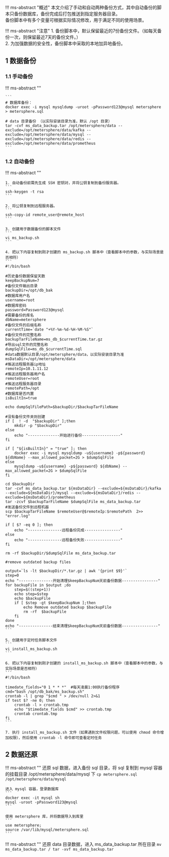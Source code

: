 

!!! ms-abstract "概述"
    本文介绍了手动和自动两种备份方式，其中自动备份的脚本只备份数据库，备份完成后打包推送到指定服务器目录。<br>
    备份脚本中有多个变量可根据实际情况修改，用于满足不同的使用场景。

!!! ms-abstract "注意"
    1. 备份脚本中，默认保留最近的7份备份文件。（如每天备份一次，则保留最近7天的备份文件。）<br>
    2. 为加强数据的安全性，备份脚本中采取的本地加异地备份。

## 1 数据备份
### 1.1 手动备份
!!! ms-abstract ""

    ```
    # 数据库备份：
    docker exec -i mysql mysqldump -uroot -pPassword123@mysql metersphere > metersphere.sql
    
    # data 目录备份 （以实际安装目录为准，默认 /opt 目录）
    tar -cvf ms_data_backup.tar /opt/metersphere/data --exclude=/opt/metersphere/data/kafka --exclude=/opt/metersphere/data/mysql --exclude=/opt/metersphere/data/redis --exclude=/opt/metersphere/data/prometheus
    ```

### 1.2 自动备份

!!! ms-abstract ""

    1. 自动备份前需先生成 SSH 密钥对，并将公钥复制到备份服务器。
    ```
    ssh-keygen -t rsa
    ```

    2. 将公钥复制到远程服务器。
    ```
    ssh-copy-id remote_user@remote_host
    ```

    3. 创建用于数据备份的脚本文件
    ```
    vi ms_backup.sh
    ```
    
    4. 把以下内容复制到刚才创建的 ms_backup.sh 脚本中（查看脚本中的参数，与实际场景是否相符）
    ```
    #!/bin/bash

    #历史备份数据保留天数
    keepBackupNum=7
    #备份文件输出目录
    backupDir=/opt/db_bak
    #数据库用户名
    username=root
    #数据库密码
    password=Password123@mysql
    #需要备份的库名
    dbName=metersphere
    #备份文件的后缀名称
    currentTime=`date "+%Y-%m-%d-%H-%M-%S"`
    #备份文件的完整名称
    backupTarFileName=ms_db_$currentTime.tar.gz
    #导出sql文件的完整名称
    dumpSqlFile=ms_db_$currentTime.sql
    #data数据默认目录/opt/metersphere/data，以实际安装目录为准
    msDataDir=/opt/metersphere/data
    #推送远程服务器ip地址
    remoteIp=10.1.11.12
    #推送远程服务器用户名
    remoteUser=root
    #推送远程服务器目录
    remotePath=/opt
    #数据库是否内置
    isBuiltIn=true

    echo dumpSqlFilePath=$backupDir/$backupTarFileName

    #没有备份文件夹则创建
    if [  ! -d  "$backupDir" ];then
        mkdir -p "$backupDir"
    else
        echo "--------------开始进行备份-----------------"
    fi

    if [ "${isBuiltIn}" = "true" ]; then
        docker exec -i mysql mysqldump -u${username} -p${password} ${dbName} --max_allowed_packet=2G > $dumpSqlFile
    else
        mysqldump -u${username} -p${password} ${dbName} --max_allowed_packet=2G > $dumpSqlFile
    fi

    cd $backupDir
    tar -cvf ms_data_backup.tar ${msDataDir} --exclude=${msDataDir}/kafka --exclude=${msDataDir}/mysql --exclude=${msDataDir}/redis --exclude=${msDataDir}/prometheus
    tar -zcvf $backupTarFileName $dumpSqlFile ms_data_backup.tar
    #发送备份文件到远程机器
    scp $backupTarFileName $remoteUser@$remoteIp:$remotePath  2>> "error.log"
    
    if [ $? -eq 0 ]; then
        echo "---------------远程备份完成----------------"
    else
        echo "---------------远程备份失败----------------"
    fi
    
    rm -rf $backupDir/$dumpSqlFile ms_data_backup.tar
    
    #remove outdated backup files
    
    output=`ls -lt $backupDir/*.tar.gz | awk '{print $9}'`
    step=0
    echo "---------------开始清理$keepBackupNum天前备份数据----------------"
    for backupFile in $output ;do
        step=$((step+1))
        echo step=$step
        echo $backupFile
        if [ $step -gt $keepBackupNum ];then
            echo Remove outdated backup $backupFile
            rm -rf  $backupFile
        fi
    done
    echo "---------------结束清理$keepBackupNum天前备份数据----------------"
    ```

    5. 创建用于定时任务脚本文件
    ```
    vi install_ms_backup.sh
    ```
    
    6. 把以下内容复制到刚才创建的 install_ms_backup.sh 脚本中（查看脚本中的参数，与实际场景是否相符）
    ```
    #!/bin/bash
    
    timedate_fields="0 1 * * *"  #每天凌晨1:00执行备份程序
    cmd="bash /opt/db_bak/ms_backup.sh"
    crontab -l | grep "$cmd " > /dev/null 2>&1
    if test $? -ne 0; then
        crontab -l > crontab.tmp
        echo "$timedate_fields $cmd" >> crontab.tmp
        crontab crontab.tmp
    fi
    ```

    7. 执行 install_ms_backup.sh 文件（如果遇到文件权限问题，可以使用 chmod 命令增加权限），然后使用 crontab -l 命令即可查看定时任务

## 2 数据还原
!!! ms-abstract ""
    还原 sql 数据，进入备份 sql 目录，将 sql 复制到 mysql 容器的挂载目录 /opt/metersphere/data/mysql 下
    ```
    cp metersphere.sql /opt/metersphere/data/mysql
    ```
    
    进入 mysql 容器，登录数据库
    ```
    docker exec -it mysql sh
    mysql -uroot -pPassword123@mysql
    ```
    
    使用 metersphere 库，并将数据导入到库里
    ```
    use metersphere;
    source /var/lib/mysql/metersphere.sql
    ```

!!! ms-abstract ""
    还原 data 目录数据，进入 ms_data_backup.tar 所在目录
    ```
    mv ms_data_backup.tar /
    tar -xvf ms_data_backup.tar
    ```